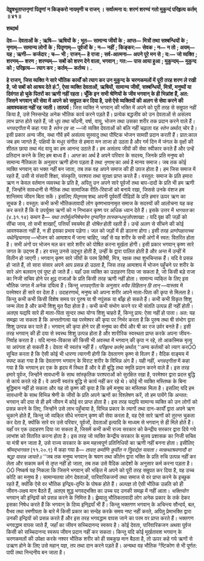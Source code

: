 **देवॢषभूताप्तनृणां पितृृणां** **न किङ्करो नायमृणी च राजन् ।** **सर्वात्मना य: शरणं शरण्यं** **गतो मुकुन्दं परिहृत्य कर्तम् ॥ ४१॥** 

**शब्दार्थ** 

**देव—** **देवताओं के** **; ऋषि—** **ऋषियों के** **; भूत—** **सामान्य जीवों के** **; आप्त—** **मित्रों तथा सश्बन्धियों के** **; नृणाम्—** **सामान्य लोगों** **के** **; पितृृणाम्—** **पूर्वजों के** **; न—** **नहीं** **; किङ्कर:—** **सेवक** **; न—** **न तो** **; अयम्—** **यह** **; ऋणी—** **कर्जदार** **; च—** **भी** **; राजन्—** **हे राजा** **;** **सर्व-आत्मना—** **अपने पूरे मन से** **; य:—** **जो व्यक्ति** **; शरणम्—** **शरण** **; शरण्यम्—** **सबों को शरण देने वाला, भगवान्** **; गत:—** **पास आया हुआ** **; मुकुन्दम्—** **मुकुन्द को** **; परिहृत्य—** **त्याग कर** **; कर्तम्—** **कर्तव्य।** **.** 

**हे राजन्, जिस व्यक्ति ने सारे भौतिक कार्यों को त्याग कर उन मुकुन्द के चरणकमलों में** **पूरी तरह शरण ले रखी है, जो सबों को आश्रय देते हंै, ऐसा व्यक्ति देवताओं, ऋषियों, सामान्य** **जीवों, सश्बन्धियों, मित्रों, मनुष्यों या दिवंगत हो चुके पितरों का ऋणी नहीं रहता। चूँकि इन** **सभी श्रेणियों के जीव भगवान् के ही भिन्नांश हैं, अत: जिसने भगवान् की सेवा में अपने को** **समॢपत कर दिया है, उसे ऐसे व्यक्तियों की अलग से सेवा करने की आवश्यकता नहीं रह** **जाती।** **तात्पर्य :** जिस व्यक्ति ने भगवान् की भक्ति में अपने को पूरी तरह से समॢपत नहीं किया है, उसे निस्सन्देह अनेक भौतिक कार्य करने पड़ते हैं। प्रत्येक बद्धजीव को उन देवताओं से असंलय लाभ प्राप्त होते रहते हैं, जो धूप तथा चाँदनी, वर्षा, वायु, भोजन तथा उसका शरीर तक प्रदान करने वाले हैं। *भगवद्गीता* में कहा गया है *स्तेन एव स:* —जो व्यक्ति देवताओं को बलि नहीं चढ़ाता वह *स्तेन* अर्थात् चोर है। इसी प्रकार अन्य जीव, यथा गौवें हमें असंलय सुस्वादु तथा पौष्टिक भोजन सामग्री प्रदान करती हैं। प्रात:काल जब हम जागते हैं; पक्षियों के मधुर संगीत से हमारा मन ताजा हो उठता है और गर्म दिन में जंगल के वृक्षों की शीतल छाया तथा मंद वायु का हम आनन्द उठाते हैं। हम असंलय जीवों की सेवा स्वीकार करते हैं और उन्हें प्रतिदान करने के लिए हम बाध्य हैं। *आप्त* का अर्थ है अपने परिवार के सदस्य, जिनके प्रति मनुष्य को सामान्य नैतिकता के अनुसार ऋणी होना पड़ता है तथा *नृणाम्* का अर्थ है मानव समाज। जब तक कोई व्यक्ति भगवान् का भक्त नहीं बन जाता, तब तक वह अपने समाज की ही उपज होता है। हम जिस समाज में रहते हैं, उसी से संसारी शिक्षा, संस्कृति, परश्परा तथा सुरक्षा प्राप्त करते हैं। वस्तुत: समाज के प्रति हमारा ऋण न केवल वर्तमान व्यवस्था के प्रति है, अपितु उन अपने सारे पूर्वजों तथा बाप-दादों के प्रति भी हम ऋणी हैं, जिन्होंने सावधानी से नैतिक तथा सामाजिक रीति-रिवाजों को बनाये रखा, जिससे उनके वंशज हम शान्तिमय जीवन बिता सकें। इसलिए *पितृणाम्* शब्द अपनी पूर्ववर्ती पीढिय़ों के प्रति हमार ऊपर ऋण का सूचक है। वस्तुत: कभी कभी भौतिकतावादी लोग कृष्णभावनामृत समाज के सदस्यों की आलोचना यह कह कर करते हैं कि वे उपर्युक्त ऋणों को न निभाकर कृष्ण पर अधिक ध्यान देते हैं। इसके उत्तर में *भागवत* का (४.३१.१४) कथन है— *यथा तरोर्मूलनिषेचनेन तृप्यनि्त तत्स्कन्धभुजोपशाखा:।* यदि वृक्ष की जड़ों को सींचा जाय, तो सभी शाखाएँ, पत्तियाँ स्वयमेव ही *पोषित* होती रहती हैं। उन्हें अलग से सींचने की कोई आवश्यकता नहीं है, न ही इसका प्रभाव पड़ेगा। जल को जड़ों में ही डालना होगा। इसी तरह *प्राणोपहाराच्च यथेन्द्रियाणाम्* —भोजन को आमाशय में जाना चाहिए, जहाँ से वह शरीर के सभी अंगों में स्वत: वितरित होता है। सभी अंगों पर भोजन मल कर सारे शरीर को पोषित करना मूर्खता होगी। इसी प्रकार भगवान् कृष्ण सारे जगत के उद्गम हैं। हर वस्तु उनसे उद्भूत होती है, उन्हीं के द्वारा पालित होती है और अन्त में उन्हीं में विलीन हो जाएगी। भगवान् कृष्ण सारे जीवों के परम हितैषी, मित्र, रक्षक तथा शुभचिन्तक हैं। यदि वे प्रसन्न हो जाते हैं, तो सारा संसार अपने आप प्रसन्न हो उठता है, जिस तरह आमाशय में भोजन पहुँचने पर शरीर के सारे अंग बलवान् एवं पुष्ट हो जाते हैं। यहाँ उस व्यक्ति का उदाहरण दिया जा सकता है, जो किसी बड़े राजा का निजी सचिव होने पर क्षुद्र राजाओं के प्रति किसी तरह ऋणी नहीं होता। सामान्य व्यकि्त के लिए इस भौतिक जगत में अनेक दयित्व हैं। किन्तु *भगवद्गीता* के अनुसार *मयैव विहितान् हि तान्* —वास्तव में परमेश्वर ही सारे वर देता है। उदाहरणार्थ, मनुष्य को अपना शरीर अपने माता-पिता की कृपा से मिलता है। किन्तु कभी कभी किसी विशेष समय पर पुरुष या षी नपुंसक या बाँझ हो सकते हैं। कभी कभी विकृत शिशु जन्म लेता है और कभी शिशु मृत पैदा होता है। कभी कभी संभोग करने पर भी संतति उत्पन्न ही नहीं होती। अतएव यद्यपि सारे ही माता-पिता सुन्दर तथा योग्य शिशु चाहते हैं, किन्तु प्राय: ऐसा नहीं हो पाता। अत: यह समझा जा सकता है कि अन्ततोगत्वा यह परमेश्वर की कृपा पर निर्भर करता है कि पुरुष तथा षी संभोग द्वारा शिशु उत्पन्न कर पाते हैं। भगवान् की कृपा होने पर ही मनुष्य का वीर्य और षी का रज उर्वर बनते हैं। इसी तरह भगवान् की ही दया से स्वस्थ शिशु उत्पन्न होता है और शारीरिक स्वस्थता प्राप्त करके अपना जीवन-निर्वाह करता है। यदि मानव-विकास की किसी भी अवस्था में भगवान् की कृपा न रहे, तो आकस्मिक मृत्यु या अपंगता हो सकती है। देवता भी स्वतंत्र नहीं हैं। *परिहृत्य कर्तम्* अर्थात् ''अन्य कर्तव्यों को त्याग करÓÓ सूचित करता है कि ऐसी कोई भी धारणा त्यागनी होगी कि देवतागण कृष्ण से विलग हैं। वैदिक वाङ्मय में स्पष्ट कहा गया है कि देवतागण भगवान् के विराट शरीर के विभिन्न अंग हैं। यही नहीं, *भगवद्गीता* में कहा गया है कि भगवान् हर एक के हृदय में स्थित हैं और वे ही बुद्धि तथा स्मृति प्रदान करने वाले हैं। इस तरह हमारे पूर्वज, जिन्होंने सावधानी के साथ सांस्कृतिक परश्पराओं को सुरक्षित रखा है, परमेश्वर द्वारा प्रदत्त बुद्धि से कार्य करते रहे हैं। वे अपनी स्वतंत्र बुद्धि से कार्य नहीं कर रहे थे। कोई भी व्यक्ति मस्तिष्क के बिना बुद्धिमान नहीं हो सकता और यह तो कृष्ण की कृपा है कि हमें मनुष्य का मस्तिष्क मिला है। इसलिए यदि हम सावधानी के साथ विभिन्न श्रेणी के जीवों के प्रति अपने ऋणों का विश्लेषण करें, तो हम पायेंगे कि अन्तत: भगवान् की दया से ही हमें जीवन में कोई वर प्राप्त होता है। इस तरह यद्यपि सामान्य व्यक्ति को उन लोगों को प्रसन्न करने के लिए, जिन्होंने उसे लाभ पहुँचाया है, विभिन्न प्रकार के त्यागों तथा दान-कार्यों द्वारा अपने ऋण चुकाने होते हैं, किन्तु जो व्यकि्त सीधे भगवान् कृष्ण की सेवा करता है, वह ऐसे सारे ऋणों को तुरन्त चुकता कर देता है, क्योंकि सारे वर उसे परिवार, पूर्वजों, देवताओं इत्यादि के माध्यम से भगवान् से ही मिले होते हैं। यहाँ पर एक उदाहरण दिया जा सकता है, जिसमें कभी कभी राज्य सरकार को केन्द्रीय सरकार द्वारा दिये गये लाभांश को वितरित करना होता है। इस तरह जो व्यक्ति केन्द्रीय सरकार के मुलय प्रशासक का निजी सचिव या मंत्री बन जाता है, उसे राज्य सरकार के कम महत्त्वपूर्ण प्रतिनिधियों का ऋणी नहीं बनना होता। इसीलिए *श्रीमद्भागवत* (११.२०.९) में कहा गया है— *तावत् कर्माणि कुर्वीत न निॢवद्येत यावता।* *मत्कथाश्रवणादौ वा श्रद्धा यावन्न जायते॥* ''जब तक मनुष्य भगवान् के श्रवण तथा कीर्तन द्वारा भक्ति के प्रति रुचि उत्पन्न नहीं कर लेता और सकाम कर्म से तृप्त नहीं हो जाता, तब तक उसे वैदिक आदेशों के अनुसार कर्म करना पड़ता है।ÓÓ निष्कर्ष यह निकला कि जिसने भगवान् की भकि्त में अपने को पूरी तरह समॢपत कर दिया है, वह उच्च कोटि का मनुष्य है। सामान्यतया लोग देवताओं, पारिवारिकजनों तथा समाज से वर प्राप्त करने के इच्छुक रहते हैं, क्योंकि ऐसे वर भौतिक इन्द्रिय-तृप्ति के पोषक होते हैं। अल्पज्ञ तो ऐसी भौतिक उन्नति को ही जीवन-लक्ष्य मान बैठते हैं, अतएव शुद्ध भगवद्भक्ति का उच्च पद उनकी समझ में नहीं आता। *भक्तियोग* भगवान् की इन्द्रियों को प्रसन्न करने के निमित्त है। ईष्र्यालु भौतिकतावादी लोग अनेक प्रकार के तर्क देकर इसका निषेध करते हैं कि भगवान् के दिव्य इनि्द्रयाँ भी हैं। किन्तु भक्तगण भगवान् के अचिन्त्य सौन्दर्य, बल, वैभव तथा रमणीयता के बारे में किसी प्रकार का सन्देह करके समय नष्ट नहीं करते, अपितु प्रेमाभक्ति द्वारा उनकी इन्द्रियों को प्रसन्न करते हैं और इस तरह भगवद्धाम वापस जाने का परम वर प्राप्त करते हैं। भक्तगण भगवद्धाम वापस जाते हैं, जहाँ का जीवन सच्चिदानन्द स्वरूप है। कोई देवता, पारिवारिकजन अथवा पूर्वज किसी को सच्चिदानन्द स्वरूप जीवन प्रदान नहीं कर सकता। किन्तु यदि कोई मूर्खतावश भगवान् के चरणकमलों की उपेक्षा करके नश्वर भौतिक शरीर को ही सबकुछ मान बैठता है, तो ऊपर कहे गये ऋणों से उऋण होने के लिए उसे महान् यज्ञ, तप तथा दान करने पड़ते हैं। अन्यथा वह भौतिक ²ष्टिकोण से भी पूर्णत: पापी तथा निन्दनीय बन जाता है।  